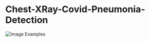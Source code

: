 # Chest-XRay-Covid-Pneumonia-Detection

![Image Examples](https://github.com/kylanoneal/Chest-XRay-Covid-Pneumonia-Detection/assets/53407400/105b4dae-8d08-4963-99c2-5a0c81317e24)
